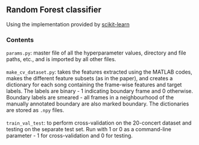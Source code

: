 ## Random Forest classifier
Using the implementation provided by [scikit-learn](https://scikit-learn.org/stable/modules/generated/sklearn.ensemble.RandomForestClassifier.html#) </br>

### Contents
```params.py```: master file of all the hyperparameter values, directory and file paths, etc., and is imported by all other files. </br> </br>
```make_cv_dataset.py```: takes the features extracted using the MATLAB codes, makes the different feature subsets (as in the paper), and creates a dictionary
for each song containing the frame-wise features and target labels. The labels are binary - 1 indicating boundary frame and 0 otherwise. Boundary labels are smeared 
\- all frames in a neighbourhood of the manually annotated boundary are also marked boundary. The dictionaries are stored as ```.npy``` files. </br> </br>
```train_val_test```: to perform cross-validation on the 20-concert dataset and testing on the separate test set. Run with 1 or 0 as a command-line parameter - 
1 for cross-validation and 0 for testing. </br> </br>
